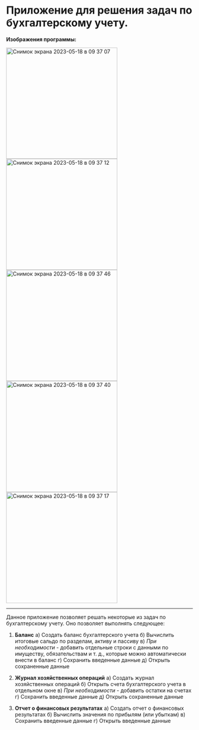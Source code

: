 # Приложение для решения задач по бухгалтерскому учету.

**Изображения программы:**

<img width="300" alt="Снимок экрана 2023-05-18 в 09 37 07" src="https://github.com/Midle68/accounting_app/assets/88423574/f444a06e-43b6-436a-bf91-6a14f87c9c35">
<img width="300" alt="Снимок экрана 2023-05-18 в 09 37 12" src="https://github.com/Midle68/accounting_app/assets/88423574/da8477c6-8e8f-4ad0-9289-347035e8f1ad">
<img width="300" alt="Снимок экрана 2023-05-18 в 09 37 46" src="https://github.com/Midle68/accounting_app/assets/88423574/299c5854-40b6-4bf8-a5c0-71eb0ae4f3d4">
<img width="300" alt="Снимок экрана 2023-05-18 в 09 37 40" src="https://github.com/Midle68/accounting_app/assets/88423574/f5ab8d32-48be-4806-8adc-eebaeafd722d">
<img width="300" alt="Снимок экрана 2023-05-18 в 09 37 17" src="https://github.com/Midle68/accounting_app/assets/88423574/f02cf4b3-005f-413d-860e-65a6d137a63f">

-----

Данное приложение позволяет решать некоторые из задач по бухгалтерскому учету. 
Оно позволяет выполнять следующее:
1) **Баланс**
    а) Создать баланс бухгалтерского учета
    б) Вычислить итоговые сальдо по разделам, активу и пассиву
    в) _При необходимости_ - добавить отдельные строки с данными по имуществу, обязательствам и т. д., которые можно автоматически внести в баланс
    г) Сохранить введенные данные
    д) Открыть сохраненные данные
    
2) **Журнал хозяйственных операций**
    а) Создать журнал хозяйственных операций
    б) Открыть счета бухгалтерского учета в отдельном окне
    в) _При необходимости_ - добавить остатки на счетах 
    г) Сохранить введенные данные
    д) Открыть сохраненные данные
    
3) **Отчет о финансовых результатах**
    а) Создать отчет о финансовых результатах
    б) Вычислить значения по прибылям (или убыткам)
    в) Сохранить введенные данные
    г) Открыть введенные данные
